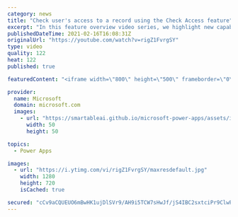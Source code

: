 ```yaml
---
category: news
title: "Check user's access to a record using the Check Access feature"
excerpt: "In this feature overview video series, we highlight new capabilities included in the latest update to Microsoft Power Apps.  This featured product update to Power Apps highlights check access, a new record level security feature admins can use to check and assign security roles.  Get the most out of"
publishedDateTime: 2021-02-16T16:08:31Z
originalUrl: "https://youtube.com/watch?v=rigZ1FvrgSY"
type: video
quality: 122
heat: 122
published: true

featuredContent: "<iframe width=\"800\" height=\"500\" frameborder=\"0\" src=\"https://www.youtube.com/embed/rigZ1FvrgSY\" allow=\"accelerometer; autoplay; encrypted-media; gyroscope; picture-in-picture\" allowfullscreen></iframe>"

provider:
  name: Microsoft
  domain: microsoft.com
  images:
    - url: "https://smartableai.github.io/microsoft-power-apps/assets/images/organizations/microsoft.com-50x50.jpg"
      width: 50
      height: 50

topics:
  - Power Apps

images:
  - url: "https://i.ytimg.com/vi/rigZ1FvrgSY/maxresdefault.jpg"
    width: 1280
    height: 720
    isCached: true

secured: "cCv9aCQUEUO6mBwHK1ujDlSVr9/AH9i5TCW7sHwJf/jS4IBC2sxtciPr9ClwPoDdTgeNiss77XrVw0F3IinYLfpdJetb9QlYfUDEnJDhkIzh9LJtq0LnblFlU98oUiSIisDvoOxIFdK0tPiwpGcAkBnTYadXsuMa3h8Uuo2QvonvgZyYx0nkaxT+c4cYW0dljatTBTrMR5R0S6N7XVCGwy/sHL+fryEH3ji6N+XuqFHIq9EtPZWDSgB77TZs6byc4D/wJ3pEYnXyZEjpQLGYB4jyYu6qhHCoDAOPt6OmVnUL4h0ZEmRYbM/jgmbO0A9sPvd3GHQK20liXqQRkEquHAUhVLdDvZFDRdimVaC6x4EAzUloVAYFB2vVZsUb9XMUrEp6zn5v2d7xtOUa68Q845okCY8uOPvBqgFneBqcnrvpWWux39qOnZPfuVsHOxKq;JbNMggN5hxvLh2BC0k9VXw=="
---
```


